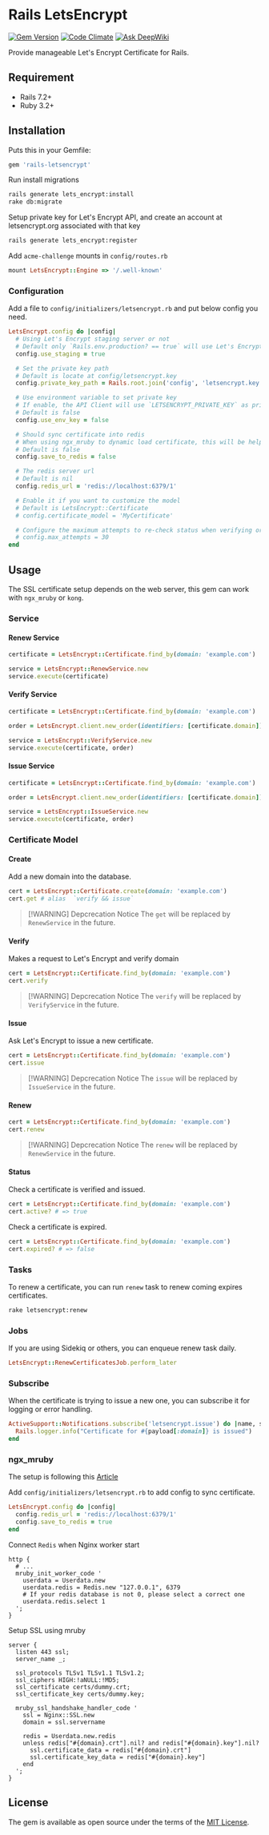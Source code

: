 Rails LetsEncrypt
===

[![Gem Version](https://badge.fury.io/rb/rails-letsencrypt.svg)](https://badge.fury.io/rb/rails-letsencrypt)
[![Code Climate](https://codeclimate.com/github/elct9620/rails-letsencrypt/badges/gpa.svg)](https://codeclimate.com/github/elct9620/rails-letsencrypt)
[![Ask DeepWiki](https://deepwiki.com/badge.svg)](https://deepwiki.com/elct9620/rails-letsencrypt)

Provide manageable Let's Encrypt Certificate for Rails.

## Requirement

* Rails 7.2+
* Ruby 3.2+

## Installation

Puts this in your Gemfile:

```ruby
gem 'rails-letsencrypt'
```

Run install migrations

```bash
rails generate lets_encrypt:install
rake db:migrate
```

Setup private key for Let's Encrypt API, and create an account at letsencrypt.org associated with that key

```bash
rails generate lets_encrypt:register
```


Add `acme-challenge` mounts in `config/routes.rb`
```ruby
mount LetsEncrypt::Engine => '/.well-known'
```

### Configuration

Add a file to `config/initializers/letsencrypt.rb` and put below config you need.

```ruby
LetsEncrypt.config do |config|
  # Using Let's Encrypt staging server or not
  # Default only `Rails.env.production? == true` will use Let's Encrypt production server.
  config.use_staging = true

  # Set the private key path
  # Default is locate at config/letsencrypt.key
  config.private_key_path = Rails.root.join('config', 'letsencrypt.key')

  # Use environment variable to set private key
  # If enable, the API Client will use `LETSENCRYPT_PRIVATE_KEY` as private key
  # Default is false
  config.use_env_key = false

  # Should sync certificate into redis
  # When using ngx_mruby to dynamic load certificate, this will be helpful
  # Default is false
  config.save_to_redis = false

  # The redis server url
  # Default is nil
  config.redis_url = 'redis://localhost:6379/1'

  # Enable it if you want to customize the model
  # Default is LetsEncrypt::Certificate
  # config.certificate_model = 'MyCertificate'

  # Configure the maximum attempts to re-check status when verifying or issuing
  # config.max_attempts = 30
end
```

## Usage

The SSL certificate setup depends on the web server, this gem can work with `ngx_mruby` or `kong`.

### Service

#### Renew Service

```ruby
certificate = LetsEncrypt::Certificate.find_by(domain: 'example.com')

service = LetsEncrypt::RenewService.new
service.execute(certificate)
```

#### Verify Service

```ruby
certificate = LetsEncrypt::Certificate.find_by(domain: 'example.com')

order = LetsEncrypt.client.new_order(identifiers: [certificate.domain])

service = LetsEncrypt::VerifyService.new
service.execute(certificate, order)
```

#### Issue Service

```ruby
certificate = LetsEncrypt::Certificate.find_by(domain: 'example.com')

order = LetsEncrypt.client.new_order(identifiers: [certificate.domain])

service = LetsEncrypt::IssueService.new
service.execute(certificate, order)
```

### Certificate Model

#### Create

Add a new domain into the database.

```ruby
cert = LetsEncrypt::Certificate.create(domain: 'example.com')
cert.get # alias  `verify && issue`
```

> [!WARNING] Depcrecation Notice
> The `get` will be replaced by `RenewService` in the future.

#### Verify

Makes a request to Let's Encrypt and verify domain

```ruby
cert = LetsEncrypt::Certificate.find_by(domain: 'example.com')
cert.verify
```

> [!WARNING] Depcrecation Notice
> The `verify` will be replaced by `VerifyService` in the future.

#### Issue

Ask Let's Encrypt to issue a new certificate.

```ruby
cert = LetsEncrypt::Certificate.find_by(domain: 'example.com')
cert.issue
```

> [!WARNING] Depcrecation Notice
> The `issue` will be replaced by `IssueService` in the future.

#### Renew

```ruby
cert = LetsEncrypt::Certificate.find_by(domain: 'example.com')
cert.renew
```

> [!WARNING] Depcrecation Notice
> The `renew` will be replaced by `RenewService` in the future.

#### Status

Check a certificate is verified and issued.

```ruby
cert = LetsEncrypt::Certificate.find_by(domain: 'example.com')
cert.active? # => true
```

Check a certificate is expired.

```ruby
cert = LetsEncrypt::Certificate.find_by(domain: 'example.com')
cert.expired? # => false
```

### Tasks

To renew a certificate, you can run `renew` task to renew coming expires certificates.

```bash
rake letsencrypt:renew
```

### Jobs

If you are using Sidekiq or others, you can enqueue renew task daily.

```ruby
LetsEncrypt::RenewCertificatesJob.perform_later
```

### Subscribe

When the certificate is trying to issue a new one, you can subscribe it for logging or error handling.

```ruby
ActiveSupport::Notifications.subscribe('letsencrypt.issue') do |name, start, finish, id, payload|
  Rails.logger.info("Certificate for #{payload[:domain]} is issued")
end
```

### ngx_mruby

The setup is following this [Article](http://hb.matsumoto-r.jp/entry/2017/03/23/173236)

Add `config/initializers/letsencrypt.rb` to add config to sync certificate.

```ruby
LetsEncrypt.config do |config|
  config.redis_url = 'redis://localhost:6379/1'
  config.save_to_redis = true
end
```

Connect `Redis` when Nginx worker start
```
http {
  # ...
  mruby_init_worker_code '
    userdata = Userdata.new
    userdata.redis = Redis.new "127.0.0.1", 6379
    # If your redis database is not 0, please select a correct one
    userdata.redis.select 1
  ';
}
```

Setup SSL using mruby
```
server {
  listen 443 ssl;
  server_name _;

  ssl_protocols TLSv1 TLSv1.1 TLSv1.2;
  ssl_ciphers HIGH:!aNULL:!MD5;
  ssl_certificate certs/dummy.crt;
  ssl_certificate_key certs/dummy.key;

  mruby_ssl_handshake_handler_code '
    ssl = Nginx::SSL.new
    domain = ssl.servername

    redis = Userdata.new.redis
    unless redis["#{domain}.crt"].nil? and redis["#{domain}.key"].nil?
      ssl.certificate_data = redis["#{domain}.crt"]
      ssl.certificate_key_data = redis["#{domain}.key"]
    end
  ';
}
```

## License
The gem is available as open source under the terms of the [MIT License](http://opensource.org/licenses/MIT).
